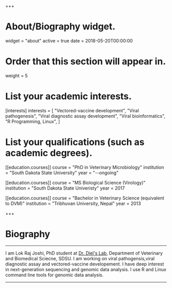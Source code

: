 +++
# About/Biography widget.
widget = "about"
active = true
date = 2018-05-20T00:00:00

# Order that this section will appear in.
weight = 5

# List your academic interests.
[interests]
  interests = [
    "Vectored-vaccine development",
    "Viral pathogenesis",
    "Viral diagnostic assay development",
    "Viral bioinformatics",
    "R Programming, Linux",
  ]

# List your qualifications (such as academic degrees).
[[education.courses]]
  course = "PhD in Veterinary Microbiology"
  institution = "South Dakota State University"
  year = "--ongoing"

[[education.courses]]
  course = "MS Biological Science (Virology)"
  institution = "South Dakota State Univeristy"
  year = 2017

[[education.courses]]
  course = "Bachelor in Veterinary Science (equivalent to DVM)"
  institution = "Tribhuvan University, Nepal"
  year = 2013
 
+++

# Biography
***
I am Lok Raj Joshi, PhD student at [Dr. Diel's Lab](https://www.sdstate.edu/directory/diego-diel), Department of Veterinary and Biomedical Sciecne, SDSU. I am working on viral pathogensis,viral diagnostic assay and vectored-vaccine developement.
I have deep  interest in next-generation sequencing and genomic data analysis. I use R and Linux command line tools for genomic data analysis.  
***